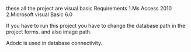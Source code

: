 these all the project are visual basic 
 Requirements
 1.Ms Access 2010
 2.Microsoft visual Basic 6.0

 If you have to run this project you have to change the database path in the project forms.
 and also image path.

 Adodc is used in database connectivity.
